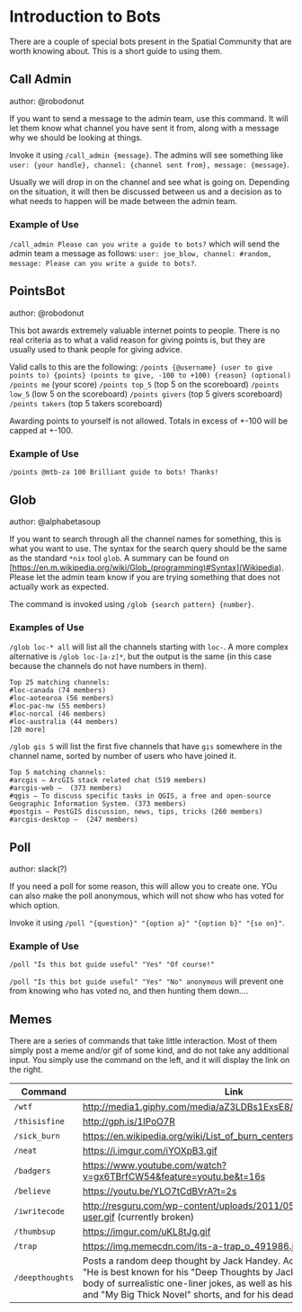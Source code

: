 # Introduction to Bots

There are a couple of special bots present in the Spatial Community that are worth knowing about. This is a short guide to using them.

## Call Admin
author: @robodonut

If you want to send a message to the admin team, use this command. It will let them know what channel you have sent it from, along with a message why we should be looking at things.

Invoke it using `/call_admin {message}`. The admins will see something like `user: {your handle}, channel: {channel sent from}, message: {message}`.

Usually we will drop in on the channel and see what is going on. Depending on the situation, it will then be discussed between us and a decision as to what needs to happen will be made between the admin team.

### Example of Use
`/call_admin Please can you write a guide to bots?` which will send the admin team a message as follows: `user: joe_blow, channel: #random, message: Please can you write a guide to bots?`.

## PointsBot
author: @robodonut

This bot awards extremely valuable internet points to people. There is no real criteria as to what a valid reason for giving points is, but they are usually used to thank people for giving advice.

Valid calls to this are the following:
`/points {@username} (user to give points to) {points} (points to give, -100 to +100) {reason} (optional)`
`/points me` (your score)
`/points top_5` (top 5 on the scoreboard)
`/points low_5` (low 5 on the scoreboard)
`/points givers` (top 5 givers scoreboard)
`/points takers` (top 5 takers scoreboard)

Awarding points to yourself is not allowed. Totals in excess of +-100 will be capped at +-100.

### Example of Use

`/points @mtb-za 100 Brilliant guide to bots! Thanks!`

## Glob
author: @alphabetasoup

If you want to search through all the channel names for something, this is what you want to use. The syntax for the search query should be the same as the standard `*nix` tool `glob`. A summary can be found on [https://en.m.wikipedia.org/wiki/Glob_(programming)#Syntax](Wikipedia). Please let the admin team know if you are trying something that does not actually work as expected.

The command is invoked using `/glob {search pattern} {number}`.

### Examples of Use

`/glob loc-* all` will list all the channels starting with `loc-`. A more complex alternative is `/glob loc-[a-z]*`, but the output is the same (in this case because the channels do not have numbers in them).

    Top 25 matching channels:
    #loc-canada (74 members)
    #loc-aotearoa (56 members)
    #loc-pac-nw (55 members)
    #loc-norcal (46 members)
    #loc-australia (44 members)
    [20 more]

`/glob gis 5` will list the first five channels that have `gis` somewhere in the channel name, sorted by number of users who have joined it.

    Top 5 matching channels:
    #arcgis – ArcGIS stack related chat (519 members)
    #arcgis-web –  (373 members)
    #qgis – To discuss specific tasks in QGIS, a free and open-source Geographic Information System. (373 members)
    #postgis – PostGIS discussion, news, tips, tricks (260 members)
    #arcgis-desktop –  (247 members)

## Poll
author: slack(?)

If you need a poll for some reason, this will allow you to create one. YOu can also make the poll anonymous, which will not show who has voted for which option.

Invoke it using `/poll "{question}" "{option a}" "{option b}" "{so on}"`.

### Example of Use

`/poll "Is this bot guide useful" "Yes" "Of course!"`

`/poll "Is this bot guide useful" "Yes" "No" anonymous` will prevent one from knowing who has voted no, and then hunting them down....

## Memes

There are a series of commands that take little interaction. Most of them simply post a meme and/or gif of some kind, and do not take any additional input. You simply use the command on the left, and it will display the link on the right.

Command | Link | creator
-------| -------------------------------------------------------| -----------------
`/wtf` | http://media1.giphy.com/media/aZ3LDBs1ExsE8/giphy.gif | @robodonut
`/thisisfine` | http://gph.is/1IPoO7R | @robodonut
`/sick_burn` | https://en.wikipedia.org/wiki/List_of_burn_centers_in_the_United_States | @robodonut
`/neat` | https://i.imgur.com/iYOXpB3.gif | @erikfriesen
`/badgers` | https://www.youtube.com/watch?v=gx6TBrfCW54&feature=youtu.be&t=16s | @robodonut
`/believe` | https://youtu.be/YLO7tCdBVrA?t=2s | @robodonut
`/iwritecode` | http://resguru.com/wp-content/uploads/2011/05/angry-keyboard-user.gif (currently broken) | @robodonut
`/thumbsup` | https://imgur.com/uKL8tJg.gif | @robodonut
`/trap` | https://img.memecdn.com/its-a-trap_o_491986.jpg | @erikfriesen
`/deepthoughts` | Posts a random deep thought by Jack Handey. According to Wikipedia: "He is best known for his "Deep Thoughts by Jack Handey", a large body of surrealistic one-liner jokes, as well as his "Fuzzy Memories" and "My Big Thick Novel" shorts, and for his deadpan delivery." | @robodonut
